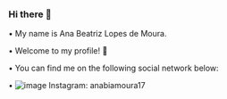 ### Hi there 👋

• My name is Ana Beatriz Lopes de Moura. 

• Welcome to my profile! 💖

• You can find me on the following social network below:
  
• 
![image](https://user-images.githubusercontent.com/84187530/118499430-4d03ae00-b6fd-11eb-8854-f1f8e28ddf85.png)
Instagram: anabiamoura17
<!--
**anabialopes2503/anabialopes2503** is a ✨ _special_ ✨ repository because its `README.md` (this file) appears on your GitHub profile.

Here are some ideas to get you started:

- 🔭 I’m currently working on ...
- 🌱 I’m currently learning ...
- 👯 I’m looking to collaborate on ...
- 🤔 I’m looking for help with ...
- 💬 Ask me about ...
- 📫 How to reach me: ...
- 😄 Pronouns: ...
- ⚡ Fun fact: ...
-->
